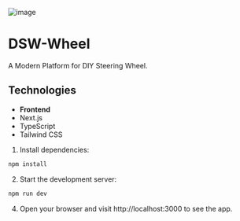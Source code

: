 ![image](https://github.com/user-attachments/assets/a0a6044e-a497-494e-a5e5-398ede7aa84d)


# DSW-Wheel
A Modern Platform for DIY Steering Wheel.

## Technologies
- **Frontend**
- Next.js
- TypeScript
- Tailwind CSS

1. Install dependencies:

```bash
npm install
```

2. Start the development server:

```bash
npm run dev
```
4. Open your browser and visit http://localhost:3000 to see the app.
